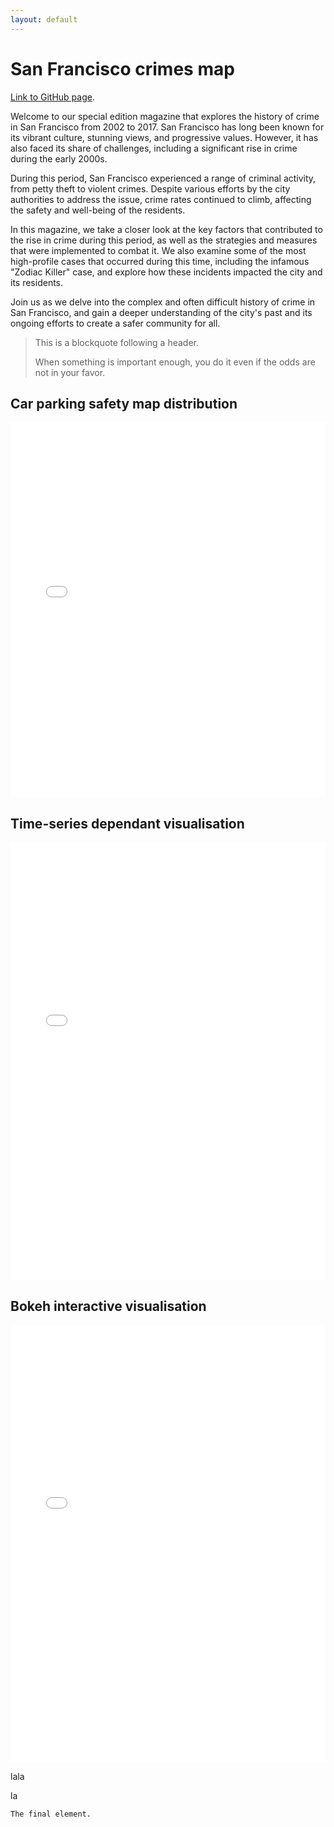 ```yaml
---
layout: default
---
```


# San Francisco crimes map

[Link to GitHub page](https://kocation.github.io).

Welcome to our special edition magazine that explores the history of crime in San Francisco from 2002 to 2017. San Francisco has long been known for its vibrant culture, stunning views, and progressive values. However, it has also faced its share of challenges, including a significant rise in crime during the early 2000s.

During this period, San Francisco experienced a range of criminal activity, from petty theft to violent crimes. Despite various efforts by the city authorities to address the issue, crime rates continued to climb, affecting the safety and well-being of the residents.

In this magazine, we take a closer look at the key factors that contributed to the rise in crime during this period, as well as the strategies and measures that were implemented to combat it. We also examine some of the most high-profile cases that occurred during this time, including the infamous "Zodiac Killer" case, and explore how these incidents impacted the city and its residents.

Join us as we delve into the complex and often difficult history of crime in San Francisco, and gain a deeper understanding of the city's past and its ongoing efforts to create a safer community for all.


> This is a blockquote following a header.
>
> When something is important enough, you do it even if the odds are not in your favor.

## Car parking safety map distribution

<iframe src="SF_crime_map.html" height="600px" width="100%" style="border:none;"></iframe>



## Time-series dependant visualisation


<p align="center"><iframe src="Graphic.jpg" height="700px" width="100%" style="border:none;"></iframe></p>




## Bokeh interactive visualisation


<p align="center"><iframe src="Bokeh.html" height="700px" width="100%" style="border:none;"></iframe></p>


lala

la

```
The final element.
```
